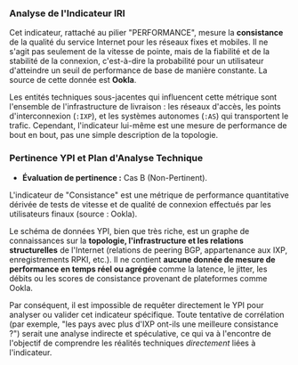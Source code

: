 ### Analyse de l'Indicateur IRI

Cet indicateur, rattaché au pilier "PERFORMANCE", mesure la **consistance** de la qualité du service Internet pour les réseaux fixes et mobiles. Il ne s'agit pas seulement de la vitesse de pointe, mais de la fiabilité et de la stabilité de la connexion, c'est-à-dire la probabilité pour un utilisateur d'atteindre un seuil de performance de base de manière constante. La source de cette donnée est **Ookla**.

Les entités techniques sous-jacentes qui influencent cette métrique sont l'ensemble de l'infrastructure de livraison : les réseaux d'accès, les points d'interconnexion (`:IXP`), et les systèmes autonomes (`:AS`) qui transportent le trafic. Cependant, l'indicateur lui-même est une mesure de performance de bout en bout, pas une simple description de la topologie.

### Pertinence YPI et Plan d'Analyse Technique

* **Évaluation de pertinence :** Cas B (Non-Pertinent).

L'indicateur de "Consistance" est une métrique de performance quantitative dérivée de tests de vitesse et de qualité de connexion effectués par les utilisateurs finaux (source : Ookla).

Le schéma de données YPI, bien que très riche, est un graphe de connaissances sur la **topologie, l'infrastructure et les relations structurelles** de l'Internet (relations de peering BGP, appartenance aux IXP, enregistrements RPKI, etc.). Il ne contient **aucune donnée de mesure de performance en temps réel ou agrégée** comme la latence, le jitter, les débits ou les scores de consistance provenant de plateformes comme Ookla.

Par conséquent, il est impossible de requêter directement le YPI pour analyser ou valider cet indicateur spécifique. Toute tentative de corrélation (par exemple, "les pays avec plus d'IXP ont-ils une meilleure consistance ?") serait une analyse indirecte et spéculative, ce qui va à l'encontre de l'objectif de comprendre les réalités techniques *directement* liées à l'indicateur.